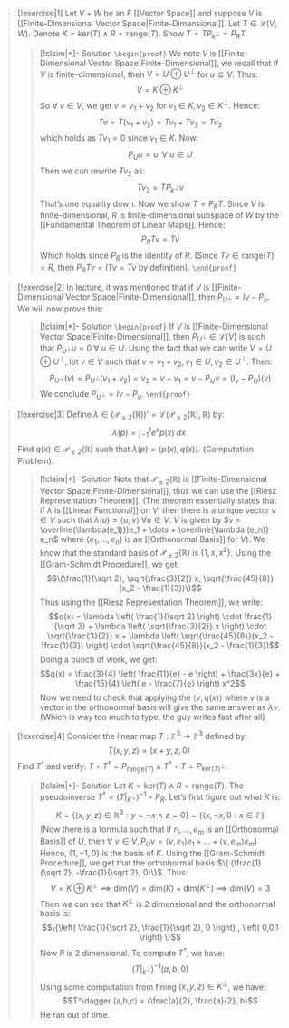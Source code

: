 >[!exercise|1]
>Let $V+W$ be an $F$ [[Vector Space]] and suppose $V$ is [[Finite-Dimensional Vector Space|Finite-Dimensional]]. Let $T \in \mathcal{L}(V,W)$. Denote $K = \text{ker}(T) \; \land \; R = \text{range}(T)$. Show $T = T P_{k^\perp} = P_{R}T$.
>>[!claim|*]- Solution
>>`\begin{proof}` We note $V$ is [[Finite-Dimensional Vector Space|Finite-Dimensional]], we recall that if $V$ is finite-dimensional, then $V = U \oplus U^\perp$ for $u \subseteq V$. Thus:
>>$$V = K \oplus K^\perp$$
>>So $\forall \: v \in V$, we get $v = v_1 + v_2$ for $v_1 \in K, v_2 \in K^\perp$. Hence: $$Tv = T(v_1 + v_2) = Tv_1 + Tv_2 = Tv_2$$which holds as $Tv_1 = 0$ since $v_1 \in K$. Now: $$P_U u = u \; \; \forall \: u \in U$$Then we can rewrite $Tv_2$ as: $$Tv_2 = T P_{k^\perp} v$$That’s one equality down. Now we show $T = P_R T$. Since $V$ is finite-dimensional, $R$ is finite-dimensional subspace of $W$ by the [[Fundamental Theorem of Linear Maps]]. Hence: $$P_R Tv = Tv$$Which holds since $P_R$ is the identity of $R$. (Since $Tv \in \text{range}(T) = R$, then $P_R Tv = ITv = Tv$ by definition).
>> `\end{proof}`

>[!exercise|2]
>In lecture, it was mentioned that if $V$ is [[Finite-Dimensional Vector Space|Finite-Dimensional]], then $P_{U^\perp} = Iv - P_u$. We will now prove this:
>>[!claim|*]- Solution
>>`\begin{proof}` If $V$ is [[Finite-Dimensional Vector Space|Finite-Dimensional]], then $P_{U^\perp} \in \mathcal{L}(V)$ is such that $P_{U^\perp} u = 0 \; \forall \: u \in U$. Using the fact that we can write $V = U \oplus U^\perp$, let $v \in V$ such that $v = v_1 + v_2, v_1 \in U, v_2 \in U^\perp$. Then: $$P_{U^\perp}(v) = P_{U^\perp} (v_1+v_2) = v_2 = v -v_1 = v- P_U v = (I_v - P_U)(v)$$We conclude $P_{U^\perp} = Iv - P_u$. 
>> `\end{proof}`

>[!exercise|3]
>Define $\lambda \in (\mathcal P_{\le 2} (\mathbb{R}))’ = \mathcal L (\mathcal P_{\le 2} (\mathbb{R}), \mathbb{R})$ by: $$\lambda (p) = \int_{-1}^1 e^x p(x) \;dx$$Find $q(x) \in \mathcal P_{\le 2} (\mathbb{R})$ such that $\lambda (p) = \langle p(x),q(x) \rangle$. (Computation Problem).
>>[!claim|*]- Solution
>>Note that $\mathcal P_{\le 2} (\mathbb{R})$ is [[Finite-Dimensional Vector Space|Finite-Dimensional]], thus we can use the [[Riesz Representation Theorem]]. 
>>(The theorem essentially states that if $\lambda$ is [[Linear Functional]] on $V$, then there is a unique vector $v \in V$ such that $\lambda(u) = \langle u,v \rangle \; \forall u \in V$. $V$ is given by $v = \overline{\lambda(e_1)})e_1 + \dots + \overline{\lambda (e_n)} e_n$ where $\{e_1, \dots, e_n\}$ is an [[Orthonormal Basis]] for $V$).
>>We know that the standard basis of $\mathcal P_{\le 2}(\mathbb{R})$ is $\{1,x,x^2\}$. Using the [[Gram-Schmidt Procedure]], we get: $$\{\frac{1}{\sqrt 2}, \sqrt{\frac{3}{2}} x, \sqrt{\frac{45}{8}}(x_2 - \frac{1}{3})\}$$Thus using the [[Riesz Representation Theorem]], we write: $$q(x) = \lambda \left( \frac{1}{\sqrt 2} \right) \cdot \frac{1}{\sqrt 2} + \lambda \left(  \sqrt{\frac{3}{2}} x \right)  \cdot \sqrt{\frac{3}{2}} x + \lambda \left( \sqrt{\frac{45}{8}}(x_2 - \frac{1}{3}) \right)  \cdot \sqrt{\frac{45}{8}}(x_2 - \frac{1}{3})$$Doing a bunch of work, we get: $$q(x) = \frac{3}{4} \left( \frac{11}{e} - e \right)  + \frac{3x}{e} + \frac{15}{4} \left(  e - \frac{7}{e} \right) x^2$$Now we need to check that applying the $\langle v,q(x) \rangle$ where $v$ is a vector in the orthonormal basis will give the same answer as $\lambda v$. (Which is way too much to type, the guy writes fast after all)

>[!exercise|4]
>Consider the linear map $T: \mathbb{F}^3 \rightarrow \mathbb{F}^3$ defined by: $$T(x,y,z) = (x+y,z,0)$$Find $T^\dagger$ and verify: $T \circ T^\dagger = P_{\text{range}(T)} \; \land \; T^\dagger \circ T = P_{\text{ker}(T)^\perp}$.
>>[!claim|*]- Solution
>>Let $K = \text{ker}(T) \; \land \; R = \text{range}(T)$. The pseudoinverse $T^\dagger = (T|_{K^\perp})^{-1} \circ P_R$.
>>Let’s first figure out what $K$ is: $$K = \{(x,y,z) \in \mathbb{R}^3 : y = -x \; \land \; z= 0\} = \{(x,-x,0: x \in \mathbb{F}\}$$(Now there is a formula such that if $r_1, \dots, e_m$ is an [[Orthonormal Basis]] of $U$, then $\forall \: v \in V, P_U v = \langle v,e_1 \rangle e_1 + \dots + \langle v,e_m \rangle e_m$)
>>Hence, $\{1,-1,0\}$ is the basis of $K$. Using the [[Gram-Schmidt Procedure]], we get that the orthonormal basis $\{ (\frac{1}{\sqrt 2}, -\frac{1}{\sqrt 2}, 0)\}$. Thus: $$V = K  \oplus K^\perp \implies \text{dim}(V) = \text{dim}(K) + \text{dim}(K^\perp) \implies \text{dim}(V) = 3$$Then we can see that $K^\perp$ is $2$ dimensional and the orthonormal basis is: $$\{\left( \frac{1}{\sqrt 2}, \frac{1}{\sqrt 2}, 0 \right) , \left(  0,0,1 \right) \}$$Now $R$ is $2$ dimensional. To compute $T^\dagger$, we have: $$(T|_{k^\perp})^{-1} (a,b,0)$$Using some computation from fining $(x,y,z) \in K^\perp$, we have: $$T^\dagger (a,b,c) = (\frac{a}{2}, \frac{a}{2}, b)$$
>>He ran out of time.



